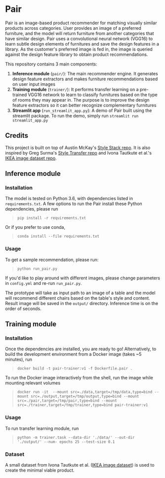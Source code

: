 # Pair
Pair is an image-based product recommender for matching visually similar products across categories. User provides an image of a preferred furniture, and the model will return furniture from another categories that have similar design. Pair uses a convolutional neural network (VGG16) to learn subtle design elements of furnitures and save the design features in a library. As the customer's preferred image is fed in, the image is queried against the design feature library to obtain product recommendations.

This repository contains 3 main components:
1. __Inference module__ (`pair/`): The main recommender engine. It generates design feature extractors and makes furniture recommendations based on user input images
2. __Training module__ (`trainer/`): It performs transfer learning on a pre-trained VGG16 network to learn to classify furnitures based on the type of rooms they may appear in. The purpose is to improve the design feature extractors so it can better recognize complementary furnitures
3. __Streamlit app__ (`run_streamlit_app.py`): A demo of Pair built using the streamlit package. To run the demo, simply run `streamlit run streamlit_app.py`

## Credits
This project is built on top of Austin McKay's [Style Stack repo](https://github.com/TheAustinator/style-stack). It is also inspired by Greg Surma's [Style Transfer repo](https://github.com/gsurma/style_transfer/blob/master/style-transfer.ipynb) and Ivona Tautkute et al.'s [IKEA image dataset repo](https://github.com/yuanhunglo/ikea).

## Inference module
### Installation
The model is tested on Python 3.6, with dependencies listed in `requirements.txt`. A few options to run the Pair install these Python dependencies, please run 
> `pip install -r requirements.txt` 

Or if you prefer to use conda, 
> `conda install --file requirements.txt`

### Usage

To get a sample recommendation, please run:

> `python run_pair.py`

If you'd like to play around with different images, please change parameters in `config.yml` and re-run `run_pair.py`.

The prototype will take as input path to an image of a table and the model will recommend different chairs based on the table's style and content. Result image will be saved in the `output/` directory. Inference time is on the order of seconds. 

## Training module
### Installation 
Once the dependencies are installed, you are ready to go! Alternatively, to build the development environment from a Docker image (takes \~5 minutes), run
> `docker build -t pair-trainer:v1 -f Dockerfile.pair .`

To run the Docker image interactively from the shell, run the image while mounting relevant volumes
> `docker run -it 
--mount src=./data,target=/tmp/data,type=bind
--mount src=./output,target=/tmp/output,type=bind
--mount src=./pair,target=/tmp/pair,type=bind
--mount src=./trainer,target=/tmp/trainer,type=bind
pair-trainer:v1`

### Usage
To run transfer learning module, run
> `python -m trainer.task --data-dir './data/' --out-dir './output/' --num- epochs 25 --test-size 0.1`

### Dataset
A small dataset from Ivona Tautkute et al. ([IKEA image dataset](https://github.com/yuanhunglo/ikea)) is used to create the minimal viable product.

